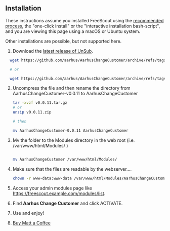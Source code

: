 ## Installation

These instructions assume you installed FreeScout using the [recommended process](https://github.com/freescout-helpdesk/freescout/wiki/Installation-Guide), the "one-click install" or the "interactive installation bash-script", and you are viewing this page using a macOS or Ubuntu system.

Other installations are possible, but not supported here.

1. Download the [latest release of UnSub](https://github.com/aarhus/AarhusChangeCustomer).

 ```sh
   wget https://github.com/aarhus/AarhusChangeCustomer/archive/refs/tags/v0.0.11.zip

   # or

   wget https://github.com/aarhus/AarhusChangeCustomer/archive/refs/tags/v0.0.11.tar.gz
```
   

2. Uncompress the file and then rename the directory from AarhusChangeCustomer-v0.0.11 to AarhusChangeCustomer

   ```sh
   tar -xvzf v0.0.11.tar.gz
   # or
   unzip v0.0.11.zip

   # then

   mv AarhusChangeCustomer-0.0.11 AarhusChangeCustomer
   ```

3. Mv the folder to the Modules directory in the web root (i.e. /var/www/html/Modules/ )

   ```sh

   mv AarhusChangeCustomer /var/www/html/Modules/

   ```

4. Make sure that the files are readable by the webserver....

   ```sh
   chown -r www-data:www-data /var/www/html/Modules/AarhusChangeCustomer/
   ```

5. Access your admin modules page like https://freescout.example.com/modules/list.

6. Find **Aarhus Change Customer** and click ACTIVATE.

7. Use and enjoy!

8. [Buy Matt a Coffee](https://ko-fi.com/aarhus)

